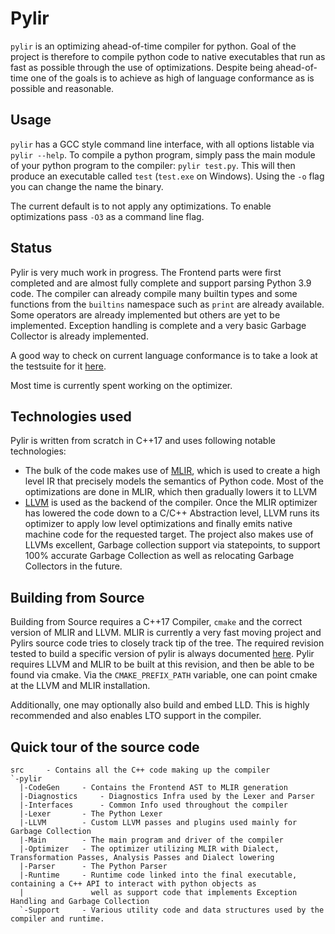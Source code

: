 
# Pylir

`pylir` is an optimizing ahead-of-time compiler for python. Goal of the project is therefore to compile python code to 
native executables that run as fast as possible through the use of optimizations. Despite being ahead-of-time one of the
goals is to achieve as high of language conformance as is possible and reasonable.

## Usage

`pylir` has a GCC style command line interface, with all options listable via `pylir --help`.
To compile a python program, simply pass the main module of your python program to the compiler: `pylir test.py`. 
This will then produce an executable called `test` (`test.exe` on Windows). Using the `-o` flag you can change the name 
the binary. 

The current default is to not apply any optimizations. To enable optimizations pass `-O3` as a command line flag. 

## Status

Pylir is very much work in progress. The Frontend parts were first completed and are almost fully complete and support 
parsing Python 3.9 code. The compiler can already compile many builtin types and some functions from the `builtins` 
namespace such as `print` are already available. Some operators are already implemented but others are yet to be 
implemented. Exception handling is complete and a very basic Garbage Collector is already implemented. 

A good way to check on current language conformance is to take a look at the testsuite for it 
[here](https://github.com/zero9178/Pylir/blob/master/test/Execution).

Most time is currently spent working on the optimizer.

## Technologies used

Pylir is written from scratch in C++17 and uses following notable technologies:
* The bulk of the code makes use of [MLIR](https://mlir.llvm.org/), which is used to create a high level IR that 
  precisely models the semantics of Python code. Most of the optimizations are done in MLIR, which then gradually lowers
  it to LLVM
* [LLVM](https://llvm.org/) is used as the backend of the compiler. Once the MLIR optimizer has lowered the code down to
  a C/C++ Abstraction level, LLVM runs its optimizer to apply low level optimizations and finally emits native machine
  code for the requested target. 
  The project also makes use of LLVMs excellent, Garbage collection support via statepoints, to support 100% accurate 
  Garbage Collection as well as relocating Garbage Collectors in the future. 

## Building from Source

Building from Source requires a C++17 Compiler, `cmake` and the correct version of MLIR and LLVM. 
MLIR is currently a very fast moving project and Pylirs source code tries to closely track tip of the tree. The 
required revision tested to build a specific version of pylir is always documented 
[here](https://github.com/zero9178/Pylir/blob/master/.github/actions/llvm-checkout/action.yml#L11).
Pylir requires LLVM and MLIR to be built at this revision, and then be able to be found via cmake. Via the 
`CMAKE_PREFIX_PATH` variable, one can point cmake at the LLVM and MLIR installation.

Additionally, one may optionally also build and embed LLD. This is highly recommended and also enables LTO support in 
the compiler. 

## Quick tour of the source code

```
src     - Contains all the C++ code making up the compiler
`-pylir
  |-CodeGen     - Contains the Frontend AST to MLIR generation
  |-Diagnostics     - Diagnostics Infra used by the Lexer and Parser
  |-Interfaces      - Common Info used throughout the compiler
  |-Lexer       - The Python Lexer
  |-LLVM        - Custom LLVM passes and plugins used mainly for Garbage Collection
  |-Main        - The main program and driver of the compiler
  |-Optimizer   - The optimizer utilizing MLIR with Dialect, Transformation Passes, Analysis Passes and Dialect lowering
  |-Parser      - The Python Parser
  |-Runtime     - Runtime code linked into the final executable, containing a C++ API to interact with python objects as
  |               well as support code that implements Exception Handling and Garbage Collection
  `-Support     - Various utility code and data structures used by the compiler and runtime.
```
